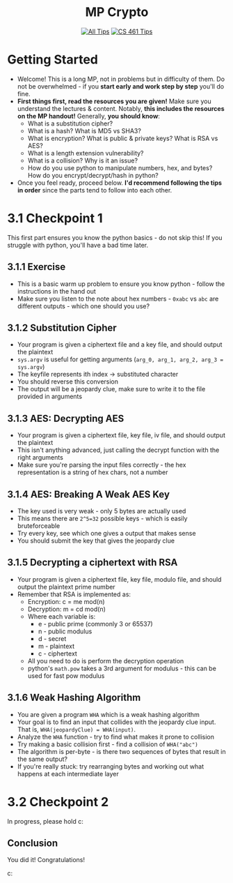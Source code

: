 <div align = center>

# MP Crypto

[![All Tips](https://img.shields.io/badge/Tips-All-blue?style=for-the-badge)](../../README.md)
[![CS 461 Tips](https://img.shields.io/badge/Tips-CS_461-0c0?style=for-the-badge)](../README.md)

</div>

# Getting Started

- Welcome! This is a long MP, not in problems but in difficulty of them.
  Do not be overwhelmed - if you **start early and work step by step** you'll do fine.
- **First things first, read the resources you are given!** Make sure you understand the lectures & content.
  Notably, **this includes the resources on the MP handout!** Generally, **you should know**:
  - What is a substitution cipher?
  - What is a hash? What is MD5 vs SHA3?
  - What is encryption? What is public & private keys? What is RSA vs AES?
  - What is a length extension vulnerability?
  - What is a collision? Why is it an issue?
  - How do you use python to manipulate numbers, hex, and bytes? How do you encrypt/decrypt/hash in python?
- Once you feel ready, proceed below. **I'd recommend following the tips in order** since the parts tend to follow into each other.

# 3.1 Checkpoint 1

This first part ensures you know the python basics - do not skip this! If you struggle with python, you'll have a bad time later.

## 3.1.1 Exercise

- This is a basic warm up problem to ensure you know python - follow the instructions in the hand out
- Make sure you listen to the note about hex numbers - `0xabc` vs `abc` are different outputs - which one should you use?

## 3.1.2 Substitution Cipher

- Your program is given a ciphertext file and a key file, and should output the plaintext
- `sys.argv` is useful for getting arguments (`arg_0, arg_1, arg_2, arg_3 = sys.argv`)
- The keyfile represents ith index -> substituted character
- You should reverse this conversion
- The output will be a jeopardy clue, make sure to write it to the file provided in arguments

## 3.1.3 AES: Decrypting AES

- Your program is given a ciphertext file, key file, iv file, and should output the plaintext
- This isn't anything advanced, just calling the decrypt function with the right arguments
- Make sure you're parsing the input files correctly - the hex representation is a string of hex chars, not a number

## 3.1.4 AES: Breaking A Weak AES Key

- The key used is very weak - only 5 bytes are actually used
- This means there are `2^5=32` possible keys - which is easily bruteforceable
- Try every key, see which one gives a output that makes sense
- You should submit the key that gives the jeopardy clue

## 3.1.5 Decrypting a ciphertext with RSA

- Your program is given a ciphertext file, key file, modulo file, and should output the plaintext prime number
- Remember that RSA is implemented as:
  - Encryption: c = me mod(n)
  - Decryption: m = cd mod(n)
  - Where each variable is:
    - e - public prime (commonly 3 or 65537)
    - n - public modulus
    - d - secret
    - m - plaintext
    - c - ciphertext
  - All you need to do is perform the decryption operation
  - python's `math.pow` takes a 3rd argument for modulus - this can be used for fast pow modulus

## 3.1.6 Weak Hashing Algorithm

- You are given a program `WHA` which is a weak hashing algorithm
- Your goal is to find an input that collides with the jeopardy clue input. That is, `WHA(jeopardyClue) = WHA(input)`.
- Analyze the `WHA` function - try to find what makes it prone to collision
- Try making a basic collision first - find a collision of `WHA("abc")`
- The algorithm is per-byte - is there two sequences of bytes that result in the same output?
- If you're really stuck: try rearranging bytes and working out what happens at each intermediate layer

# 3.2 Checkpoint 2

In progress, please hold c:

## Conclusion

You did it! Congratulations!

c:
